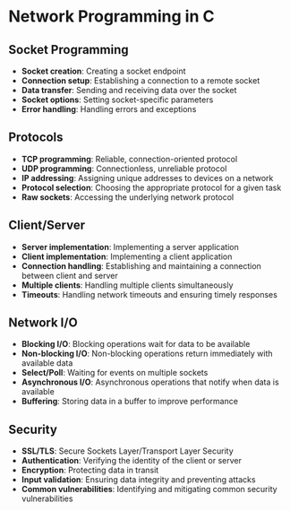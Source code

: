 # Network Programming in C

## Socket Programming
- **Socket creation**: Creating a socket endpoint
- **Connection setup**: Establishing a connection to a remote socket
- **Data transfer**: Sending and receiving data over the socket
- **Socket options**: Setting socket-specific parameters
- **Error handling**: Handling errors and exceptions

## Protocols
- **TCP programming**: Reliable, connection-oriented protocol
- **UDP programming**: Connectionless, unreliable protocol
- **IP addressing**: Assigning unique addresses to devices on a network
- **Protocol selection**: Choosing the appropriate protocol for a given task
- **Raw sockets**: Accessing the underlying network protocol

## Client/Server
- **Server implementation**: Implementing a server application
- **Client implementation**: Implementing a client application
- **Connection handling**: Establishing and maintaining a connection between client and server
- **Multiple clients**: Handling multiple clients simultaneously
- **Timeouts**: Handling network timeouts and ensuring timely responses

## Network I/O
- **Blocking I/O**: Blocking operations wait for data to be available
- **Non-blocking I/O**: Non-blocking operations return immediately with available data
- **Select/Poll**: Waiting for events on multiple sockets
- **Asynchronous I/O**: Asynchronous operations that notify when data is available
- **Buffering**: Storing data in a buffer to improve performance

## Security
- **SSL/TLS**: Secure Sockets Layer/Transport Layer Security
- **Authentication**: Verifying the identity of the client or server
- **Encryption**: Protecting data in transit
- **Input validation**: Ensuring data integrity and preventing attacks
- **Common vulnerabilities**: Identifying and mitigating common security vulnerabilities
